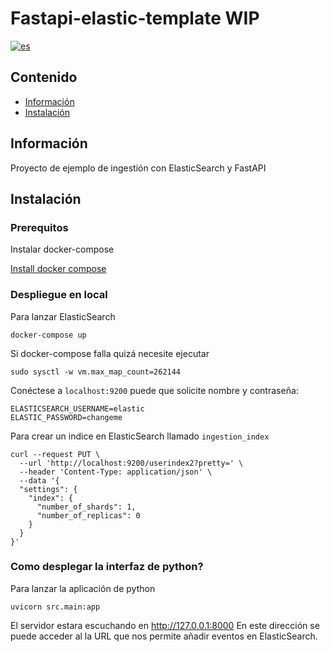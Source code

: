 # Fastapi-elastic-template WIP

[![es](https://img.shields.io/badge/lang-en-green.svg)](./README.md)

## Contenido

- [Información](#about)
- [Instalación](#getting_started)

## Información <a name = "about"></a>

Proyecto de ejemplo de ingestión con ElasticSearch y FastAPI

## Instalación <a name = "getting_started"></a>

### Prerequitos

Instalar docker-compose

[Install docker compose](https://docs.docker.com/compose/install/)

### Despliegue en local

Para lanzar ElasticSearch

```
docker-compose up
```

Si docker-compose falla quizá necesite ejecutar

```
sudo sysctl -w vm.max_map_count=262144
```

Conéctese a `localhost:9200` puede que solicite nombre y contraseña:

```
ELASTICSEARCH_USERNAME=elastic
ELASTIC_PASSWORD=changeme
```

Para crear un indice en ElasticSearch llamado `ingestion_index`

```
curl --request PUT \
  --url 'http://localhost:9200/userindex2?pretty=' \
  --header 'Content-Type: application/json' \
  --data '{
  "settings": {
    "index": {
      "number_of_shards": 1,
      "number_of_replicas": 0
    }
  }
}'
```

### Como desplegar la interfaz de python?

Para lanzar la aplicación de python

```
uvicorn src.main:app
```

El servidor estara escuchando en http://127.0.0.1:8000
En este dirección se puede acceder al la URL que nos permite añadir eventos en ElasticSearch.